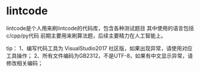 # lintcode
 lintcode是个人用来刷lintcode的代码库，包含各种测试题目
 其中使用的语言包括c/cpp/py代码
 前期主要用来刷算法题，后续主要精力在人工智能上。

tip：
	1、编写代码工具为 VisualStudio2017 社区版，如果出现异常，请使用对应工具操作；
	2、所有文件编码为GB2312，不是UTF-8，如果有中文显示异常，请修改相关编码；

	
	
	